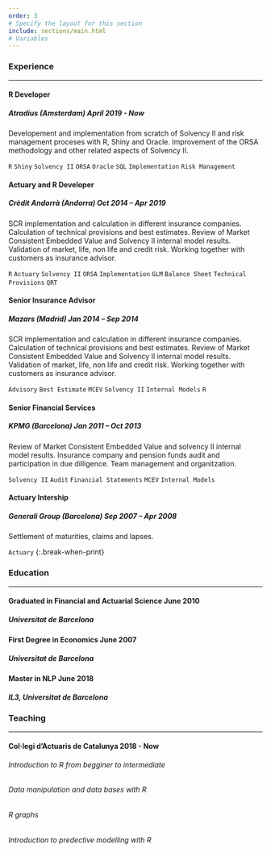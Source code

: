 ```yaml
---
order: 3
# Specify the layout for this section
include: sections/main.html
# Variables
---
```


### Experience
___

#### R Developer
##### Atradius (Amsterdam) **April 2019 - Now**

Developement and implementation from scratch of Solvency II and risk
management proceses with R, Shiny and Oracle. Improvement of the ORSA
methodology and other related aspects of Solvency II.

`R` `Shiny` `Solvency II` `ORSA` `Oracle` `SQL` `Implementation` `Risk Management`

#### Actuary and R Developer
##### Crèdit Andorrà (Andorra) **Oct 2014 – Apr 2019**

SCR implementation and calculation in different insurance companies. Calculation
of technical provisions and best estimates. Review of Market Consistent Embedded
Value and Solvency II internal model results. Validation of market, life, non
life and credit risk. Working together with customers as insurance advisor.

`R` `Actuary` `Solvency II` `ORSA` `Implementation`
`GLM` `Balance Sheet` `Technical Provisions` `QRT`

#### Senior Insurance Advisor
##### Mazars (Madrid) **Jan 2014 – Sep 2014**
SCR implementation and calculation in different insurance companies. Calculation
of technical provisions and best estimates. Review of Market Consistent Embedded
Value and Solvency II internal model results. Validation of market, life, non
life and credit risk. Working together with customers as insurance advisor.

`Advisory` `Best Estimate` `MCEV` `Solvency II` `Internal Models` `R`

#### Senior Financial Services
##### KPMG (Barcelona) **Jan 2011 – Oct 2013**
Review of Market Consistent Embedded Value and solvency II internal model
results. Insurance company and pension funds audit and participation in due
dilligence. Team management and organitzation.

`Solvency II` `Audit` `Financial Statements` `MCEV` `Internal Models`

#### Actuary Intership
##### Generali Group (Barcelona) **Sep 2007 – Apr 2008**
Settlement of maturities, claims and lapses.

`Actuary`
{:.break-when-print}

### Education
___

#### Graduated in Financial and Actuarial Science **June 2010**
##### Universitat de Barcelona  

#### First Degree in Economics **June 2007**
##### Universitat de Barcelona

#### Master in NLP **June 2018**
##### IL3, Universitat de Barcelona


### Teaching
___

#### Col·legi d’Actuaris de Catalunya **2018 - Now**
###### Introduction to R from begginer to intermediate
###### Data manipulation and data bases with R
###### R graphs
###### Introduction to predective modelling with R

